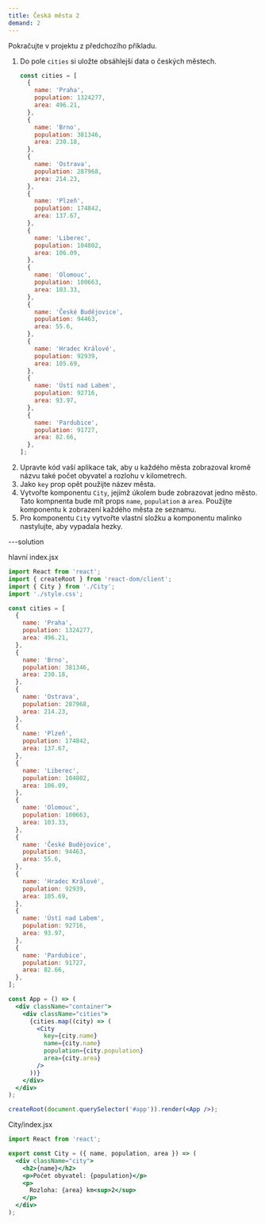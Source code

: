 ```yaml
---
title: Česká města 2
demand: 2
---
```


Pokračujte v projektu z předchozího příkladu.

1.  Do pole `cities` si uložte obsáhlejší data o českých městech.
    ```js
    const cities = [
      {
        name: 'Praha',
        population: 1324277,
        area: 496.21,
      },
      {
        name: 'Brno',
        population: 381346,
        area: 230.18,
      },
      {
        name: 'Ostrava',
        population: 287968,
        area: 214.23,
      },
      {
        name: 'Plzeň',
        population: 174842,
        area: 137.67,
      },
      {
        name: 'Liberec',
        population: 104802,
        area: 106.09,
      },
      {
        name: 'Olomouc',
        population: 100663,
        area: 103.33,
      },
      {
        name: 'České Budějovice',
        population: 94463,
        area: 55.6,
      },
      {
        name: 'Hradec Králové',
        population: 92939,
        area: 105.69,
      },
      {
        name: 'Ústí nad Labem',
        population: 92716,
        area: 93.97,
      },
      {
        name: 'Pardubice',
        population: 91727,
        area: 82.66,
      },
    ];
    ```
1.  Upravte kód vaší aplikace tak, aby u každého města zobrazoval kromě názvu také počet obyvatel a rozlohu v kilometrech.
1.  Jako `key` prop opět použijte název města.
1.  Vytvořte komponentu `City`, jejímž úkolem bude zobrazovat jedno město. Tato kompnenta bude mít props `name`, `population` a `area`. Použijte komponentu k zobrazení každého města ze seznamu.
1.  Pro komponentu `City` vytvořte vlastní složku a komponentu malinko nastylujte, aby vypadala hezky.

---solution

hlavní index.jsx
```jsx
import React from 'react';
import { createRoot } from 'react-dom/client';
import { City } from './City';
import './style.css';

const cities = [
  {
    name: 'Praha',
    population: 1324277,
    area: 496.21,
  },
  {
    name: 'Brno',
    population: 381346,
    area: 230.18,
  },
  {
    name: 'Ostrava',
    population: 287968,
    area: 214.23,
  },
  {
    name: 'Plzeň',
    population: 174842,
    area: 137.67,
  },
  {
    name: 'Liberec',
    population: 104802,
    area: 106.09,
  },
  {
    name: 'Olomouc',
    population: 100663,
    area: 103.33,
  },
  {
    name: 'České Budějovice',
    population: 94463,
    area: 55.6,
  },
  {
    name: 'Hradec Králové',
    population: 92939,
    area: 105.69,
  },
  {
    name: 'Ústí nad Labem',
    population: 92716,
    area: 93.97,
  },
  {
    name: 'Pardubice',
    population: 91727,
    area: 82.66,
  },
];

const App = () => (
  <div className="container">
    <div className="cities">
      {cities.map((city) => (
        <City
          key={city.name}
          name={city.name}
          population={city.population}
          area={city.area}
        />
      ))}
    </div>
  </div>
);

createRoot(document.querySelector('#app')).render(<App />);
```

City/index.jsx
```jsx
import React from 'react';

export const City = ({ name, population, area }) => (
  <div className="city">
    <h2>{name}</h2>
    <p>Počet obyvatel: {population}</p>
    <p>
      Rozloha: {area} km<sup>2</sup>
    </p>
  </div>
);
```